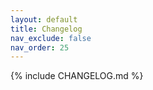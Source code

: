 ```yaml
---
layout: default
title: Changelog
nav_exclude: false
nav_order: 25
---
```


{% include CHANGELOG.md %}